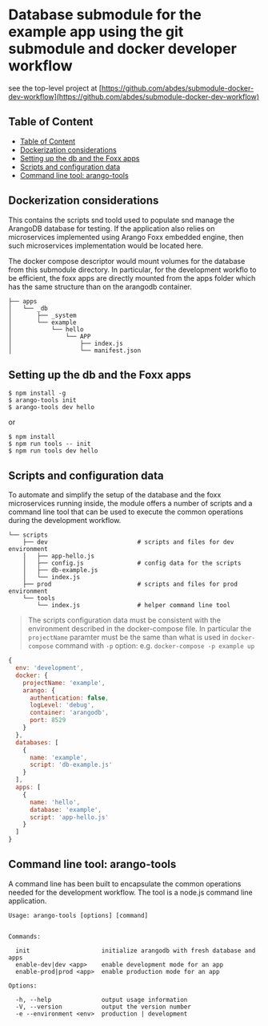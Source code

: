 # Database submodule for the example app using the git submodule and docker developer workflow

see the top-level project at [https://github.com/abdes/submodule-docker-dev-workflow](https://github.com/abdes/submodule-docker-dev-workflow)


## Table of Content
<!-- TOC depthFrom:2 depthTo:6 withLinks:1 updateOnSave:1 orderedList:0 -->

- [Table of Content](#table-of-content)
- [Dockerization considerations](#dockerization-considerations)
- [Setting up the db and the Foxx apps](#setting-up-the-db-and-the-foxx-apps)
- [Scripts and configuration data](#scripts-and-configuration-data)
- [Command line tool: arango-tools](#command-line-tool-arango-tools)

<!-- /TOC -->

## Dockerization considerations

This contains the scripts snd toold used to populate snd manage the ArangoDB
database for testing. If the application also relies on microservices implemented
using Arango Foxx embedded engine, then such microservices implementation would
be located here.

The docker compose descriptor would mount volumes for the database from this
submodule directory. In particular, for the development workflo to be efficient,
the foxx apps are directly mounted from the apps folder which has the same
structure than on the arangodb container.

```
├── apps
│   └── _db
│       ├── _system
│       └── example
│           └── hello
│               └── APP
│                   ├── index.js
│                   └── manifest.json
```

## Setting up the db and the Foxx apps

```shell
$ npm install -g
$ arango-tools init
$ arango-tools dev hello
```

or

```shell
$ npm install
$ npm run tools -- init
$ npm run tools dev hello
```

## Scripts and configuration data

To automate and simplify the setup of the database and the foxx microservices
running inside, the module offers a number of scripts and a command line tool
that can be used to execute the common operations during the development
workflow.

```
└── scripts
    ├── dev                         # scripts and files for dev environment
    │   ├── app-hello.js
    │   ├── config.js               # config data for the scripts
    │   ├── db-example.js
    │   └── index.js
    ├── prod                        # scripts and files for prod environment
    └── tools
        └── index.js                # helper command line tool
```

> The scripts configuration data must be consistent with the environment
> described in the docker-compose file. In particular the `projectName`
> paramter must be the same than what is used in `docker-compose` command
> with `-p` option:
> e.g. `docker-compose -p example up`

```js
{
  env: 'development',
  docker: {
    projectName: 'example',
    arango: {
      authentication: false,
      logLevel: 'debug',
      container: 'arangodb',
      port: 8529
    }
  },
  databases: [
    {
      name: 'example',
      script: 'db-example.js'
    }
  ],
  apps: [
    {
      name: 'hello',
      database: 'example',
      script: 'app-hello.js'
    }
  ]
}
```

## Command line tool: arango-tools

A command line has been built to encapsulate the common operations needed for
the development workflow. The tool is a node.js command line application.

```
Usage: arango-tools [options] [command]


Commands:

  init                    initialize arangodb with fresh database and apps
  enable-dev|dev <app>    enable development mode for an app
  enable-prod|prod <app>  enable production mode for an app

Options:

  -h, --help              output usage information
  -V, --version           output the version number
  -e --environment <env>  production | development
```
